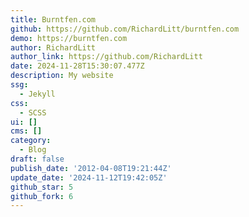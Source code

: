 ```yaml
---
title: Burntfen.com
github: https://github.com/RichardLitt/burntfen.com
demo: https://burntfen.com
author: RichardLitt
author_link: https://github.com/RichardLitt
date: 2024-11-28T15:30:07.477Z
description: My website
ssg:
  - Jekyll
css:
  - SCSS
ui: []
cms: []
category:
  - Blog
draft: false
publish_date: '2012-04-08T19:21:44Z'
update_date: '2024-11-12T19:42:05Z'
github_star: 5
github_fork: 6
---
```

